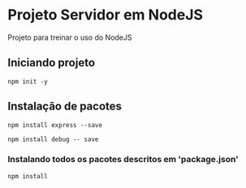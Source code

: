 # Projeto Servidor em NodeJS
 Projeto para treinar o uso do NodeJS

## Iniciando projeto
`npm init -y`

## Instalação de pacotes
`npm install express --save`

`npm install debug -- save`

### Instalando todos os pacotes descritos em 'package.json'
`npm install`